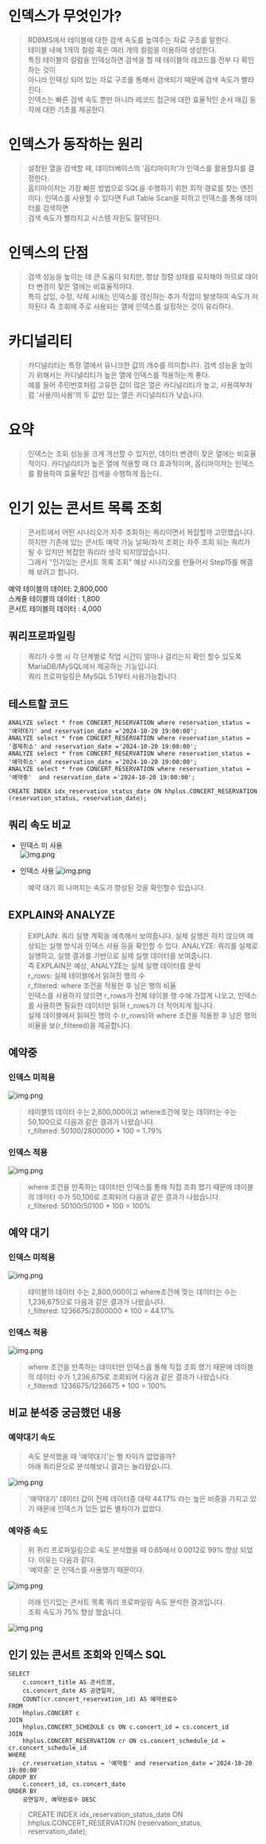 # 인덱스가 무엇인가?
> RDBMS에서 테이블에 대한 검색 속도를 높여주는 자료 구조를 말한다.  
> 테이블 내에 1개의 컬럼 혹은 여러 개의 컬럼을 이용하여 생성한다.  
> 특정 테이블의 컬럼을 인덱싱하면 검색을 할 때 테이블의 레코드를 전부 다 확인하는 것이  
> 아니라 인덱싱 되어 있는 자료 구조를 통해서 검색되기 때문에 검색 속도가 빨라진다.  
> 인덱스는 빠른 검색 속도 뿐만 아니라 레코드 접근에 대한 효율적인 순서 매김 동작에 대한 기초를 제공한다.

# 인덱스가 동작하는 원리
> 설정된 열을 검색할 때, 데이터베이스의 '옵티마이저'가 인덱스를 활용할지를 결정한다.  
> 옵티마이저는 가장 빠른 방법으로 SQL을 수행하기 위한 최적 경로를 찾는 엔진이다.
> 인덱스를 사용할 수 있다면 Full Table Scan을 피하고 인덱스를 통해 데이터를 검색하면   
> 검색 속도가 빨라지고 시스템 자원도 절약된다.

# 인덱스의 단점
> 검색 성능을 높이는 데 큰 도움이 되지만, 항상 정렬 상태를 유지해야 하므로 데이터 변경이 잦은 열에는 비효율적이다.  
> 특히 삽입, 수정, 삭제 시에는 인덱스를 갱신하는 추가 작업이 발생하여 속도가 저하된다
> 즉 조회에 주로 사용되는 열에 인덱스를 설정하는 것이 유리하다.

# 카디널리티
> 카디널리티는 특정 열에서 유니크한 값의 개수를 의미합니다. 검색 성능을 높이기 위해서는 카디널리티가 높은 열에 인덱스를 적용하는게 좋다.  
> 예를 들어 주민번호처럼 고유한 값이 많은 열은 카디널리티가 높고, 사용여부처럼 '사용/미사용'의 두 값만 있는 열은 카디널리티가 낮습니다.

# 요약
> 인덱스는 조회 성능을 크게 개선할 수 있지만, 데이터 변경이 잦은 열에는 비효율적이다.
> 카디널리티가 높은 열에 적용할 때 더 효과적이며, 옵티마이저는 인덱스를 활용하여 효율적인 검색을 수행하게 돕는다.

# 인기 있는 콘서트 목록 조회
> 콘서트에서 어떤 시나리오가 자주 조회하는 쿼리이면서 복잡할까 고민했습니다.  
> 하지만 기존에 있는 콘서트 예약 가능 날짜/좌석 조회는 자주 조회 되는 쿼리가 될 수 있지만 복잡한 쿼리라 생각 되지않았습니다.  
> 그래서 "인기있는 콘서트 목록 조회" 예상 시나리오를 만들어서 Step15를 해결해 보려고 합니다.

예약 테이블의 데이터: 2,800,000  
스케줄 테이블의 데이터 : 1,800  
콘서트 테이블의 데이터 : 4,000

## 쿼리프로파일링
> 쿼리가 수행 시 각 단계별로 작업 시간이 얼마나 걸리는지 확인 할수 있도록 MariaDB/MySQL에서 제공하는 기능입니다.  
> 쿼리 프로파일링은 MySQL 5.1부터 사용가능합니다.
## 테스트할 코드
```
ANALYZE select * from CONCERT_RESERVATION where reservation_status = '예약대기' and reservation_date ='2024-10-20 19:00:00';
ANALYZE select * from CONCERT_RESERVATION where reservation_status = '결제취소' and reservation_date ='2024-10-20 19:00:00';
ANALYZE select * from CONCERT_RESERVATION where reservation_status = '예약취소' and reservation_date ='2024-10-20 19:00:00';
ANALYZE select * from CONCERT_RESERVATION where reservation_status = '예약중'  and reservation_date ='2024-10-20 19:00:00';

CREATE INDEX idx_reservation_status_date ON hhplus.CONCERT_RESERVATION (reservation_status, reservation_date);
```

## 쿼리 속도 비교
- 인덱스 미 사용   
  ![img.png](notuseindex.png)
  
- 인덱스 사용
  ![img.png](useindex.png)
  
> 예약 대기 외 나머지는 속도가 향상된 것을 확인할수 있습니다.

## EXPLAIN와 ANALYZE
> EXPLAIN: 쿼리 실행 계획을 예측해서 보여줍니다. 실제 실행은 하지 않으며 예상되는 실행 방식과 인덱스 사용 등을 확인할 수 있다.
> ANALYZE: 쿼리를 실제로 실행하고, 실행 결과를 기반으로 실제 실행 데이터를 보여줍니다.  
> 즉 EXPLAIN은 예상, ANALYZE는 실제 실행 데이터를 분석    
> r_rows: 실제 테이블에서 읽혀진 행의 수  
> r_filtered: where 조건을 적용한 후 남은 행의 비율  
> 인덱스를 사용하지 않으면 r_rows가 전체 테이블 행 수에 가깝게 나오고, 인덱스를 사용하면 필요한 데이터만 읽혀 r_rows가 더 적어지게 됩니다.  
> 실제 데이블에서 읽혀진 행의 수 (r_rows)와 where 조건을 적용한 후 남은 행의 비율을 보(r_filtered)을 제공합니다.  

## 예약중
### 인덱스 미적용
![img.png](notuseindex_an.png)
> 테이블의 데이터 수는 2,800,000이고 where조건에 맞는 데이터는 수는 50,100으로 다음과 같은 결과가 나왔습니다.  
> r_filtered: 50100/2800000 * 100 = 1.79%
### 인덱스 적용
![img.png](useindex_an.png)
> where 조건을 만족하는 데이터만 인덱스를 통해 직접 조회 했기 때문에 데이블의 데이터 수가 50,100로 조회되어 다음과 같은 결과가 나왔습니다.  
> r_filtered: 50100/50100 * 100 = 100%

## 예약 대기
### 인덱스 미적용
![img.png](notuseindex_ana.png)
> 테이블의 데이터 수는 2,800,000이고 where조건에 맞는 데이터는 수는 1,236,675으로 다음과 같은 결과가 나왔습니다.  
> r_filtered: 1236675/2800000 * 100 = 44.17%
### 인덱스 적용
![img.png](useindex_ana.png)
> where 조건을 만족하는 데이터만 인덱스를 통해 직접 조회 했기 때문에 데이블의 데이터 수가 1,236,675로 조회되어 다음과 같은 결과가 나왔습니다.  
> r_filtered: 1236675/1236675 * 100 = 100%

## 비교 분석중 궁금했던 내용
### 예약대기 속도
> 속도 분석했을 때 '예약대기'는 별 차이가 없었을까?  
> 아래 쿼리문으로 분석해보니 결과는 놀라왔습니다.  

![img.png](useindex_notindex.png)
> '예약대기' 데이터 값이 전체 데이터중 대략 44.17% 라는 높은 비중을 가지고 있기 때문에 인덱스가 있든 없든 별차이가 없었다.  

### 예약중 속도
> 위 퀴리 프로파일링으로 속도 분석했을 때 0.65에서 0.0012로 99% 향상 되었다. 이유는 다음과 같다.  
> '예약중' 은 인덱스를 사용했기 때문이다.
 
![img.png](useindex_index.png)
> 아래 인기있는 콘서트 목록 쿼리 프로파일링 속도 분석한 결과입니다.  
> 조회 속도가 75% 향상 했습니다.

![img.png](useindexandnotindex.png)


## 인기 있는 콘서트 조회와 인덱스 SQL
```
SELECT 
    c.concert_title AS 콘서트명,
    cs.concert_date AS 공연일자,
    COUNT(cr.concert_reservation_id) AS 예약완료수
FROM 
    hhplus.CONCERT c
JOIN 
    hhplus.CONCERT_SCHEDULE cs ON c.concert_id = cs.concert_id
JOIN 
    hhplus.CONCERT_RESERVATION cr ON cs.concert_schedule_id = cr.concert_schedule_id
WHERE 
    cr.reservation_status = '예약중' and reservation_date ='2024-10-20 19:00:00'
GROUP BY 
    c.concert_id, cs.concert_date
ORDER BY 
    공연일자, 예약완료수 DESC
```
> CREATE INDEX idx_reservation_status_date ON hhplus.CONCERT_RESERVATION (reservation_status, reservation_date);